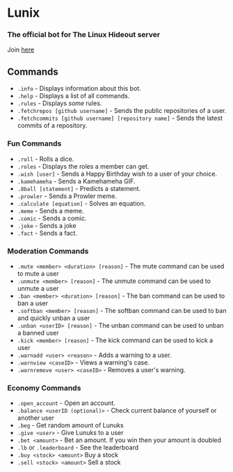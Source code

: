 # Lunix
### The official bot for The Linux Hideout server
Join [here](https://discord.com/invite/xHVECSnRZ4)

## Commands
- `.info` - Displays information about this bot.
- `.help` - Displays a list of all commands.
- `.rules` - Displays *some* rules.
- `.fetchrepos [github username]` - Sends the public repositories of a user.
- `.fetchcommits [github username] [repository name]` - Sends the latest commits of a repository.

### Fun Commands
- `.roll` - Rolls a dice.
- `.roles` - Displays the roles a member can get.
- `.wish [user]` - Sends a Happy Birthday wish to a user of your choice.
- `.kamehameha` - Sends a Kamehameha GIF.
- `.8ball [statement]` - Predicts a statement.
- `.prowler` - Sends a Prowler meme.
- `.calculate [equation]` - Solves an equation.
- `.meme` - Sends a meme.
- `.comic` - Sends a comic.
- `.joke` - Sends a joke
- `.fact` - Sends a fact.

### Moderation Commands
- `.mute <member> <duration> [reason]` - The mute command can be used to mute a user
- `.unmute <member> [reason]` - The unmute command can be used to unmute a user
- `.ban <member> <duration> [reason]` - The ban command can be used to ban a user
- `.softban <member> [reason]` - The softban command can be used to ban and quickly unban a user
- `.unban <userID> [reason]` - The unban command can be used to unban a banned user
- `.kick <member> [reason]` - The kick command can be used to kick a user
- `.warnadd <user> <reason>` - Adds a warning to a user.
- `.warnview <caseID>` - Views a warning's case.
- `.warnremove <user> <caseID>` - Removes a user's warning.

### Economy Commands
- `.open_account` - Open an account.
- `.balance <userID (optional)>` - Check current balance of yourself or another user
- `.beg` - Get random amount of Lunuks
- `.give <user>` - Give Lunuks to a user
- `.bet <amount>` - Bet an amount. If you win then your amount is doubled
- `.lb` or `.leaderboard` - See the leaderboard
- `.buy <stock> <amount>` Buy a stock
- `.sell <stock> <amount>` Sell a stock